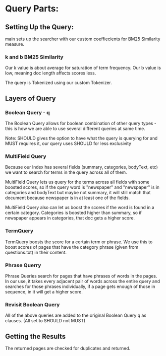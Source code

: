 

# Query Parts:

## Setting Up the Query:

main sets up the searcher with our custom coeffiecients for BM25 Similarity measure.

### k and b BM25 Similarity
Our k value is about average for saturation of term frequency. Our b value is low, meaning doc length affects scores less.

The query is Tokenized using our custom Tokenizer.

## Layers of Query

### Boolean Query - q

The Boolean Query allows for boolean combination of other query types - this is how we are able to use several different queries at same time.

Note: SHOULD gives the option to have what the query is querying for and MUST requires it, our query uses SHOULD for less exclusivity

### MultiField Query

Because our Index has several fields (summary, categories, bodyText, etc) we want to search for terms in the query across all of them.

MultiField Query lets us query for the terms across all fields with some boosted scores, so if the query word is "newspaper" and "newspaper" is in categories and bodyText but maybe not summary, it will still match that document because newspaper is in at least one of the fields. 

MultiField Query also can let us boost the scores if the word is found in a certain category. Categories is boosted higher than summary, so if newspaper appears in categories, that doc gets a higher score.

### TermQuery

TermQuery boosts the score for a certain term or phrase. We use this to boost scores of pages that have the category phrase (given from questions.txt) in their content.

### Phrase Querry

Phrase Queries search for pages that have phrases of words in the pages. In our use, it takes every adjacent pair of words across the entire query and searches for those phrases individually, if a page gets enough of those in sequence, in it will get a higher score.

### Revisit Boolean Query

All of the above queries are added to the original Boolean Query q as clauses. (All set to SHOULD not MUST)

## Getting the Results

The returned pages are checked for duplicates and returned.
